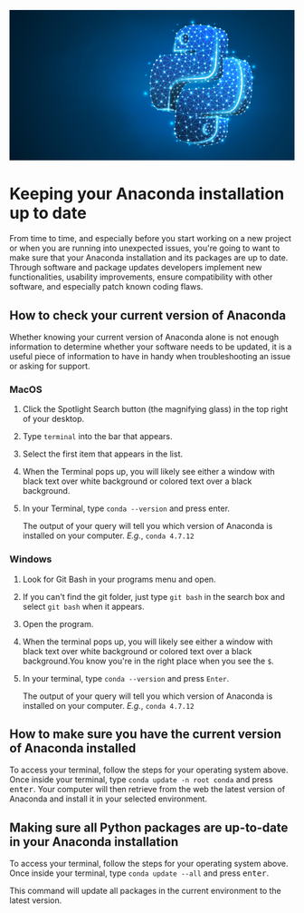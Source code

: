 ![Header image for Keeping your Anaconda installation up to date](images/header-anaconda.png)

# Keeping your Anaconda installation up to date

From time to time, and especially before you start working on a new project or when you are running into unexpected issues, you're going to want to make sure that your Anaconda installation and its packages are up to date. Through software and package updates developers implement new functionalities, usability improvements, ensure compatibility with other software, and especially patch known coding flaws.

## How to check your current version of Anaconda

Whether knowing your current version of Anaconda alone is not enough information to determine whether your software needs to be updated, it is a useful piece of information to have in handy when troubleshooting an issue or asking for support.

### MacOS

1. Click the Spotlight Search button (the magnifying glass) in the top right of your desktop.

2. Type `terminal` into the bar that appears.

3. Select the first item that appears in the list.

4. When the Terminal pops up, you will likely see either a window with black text over white background or colored text over a black background.

5. In your Terminal, type `conda --version` and press enter.

    The output of your query will tell you which version of Anaconda is installed on your computer. _E.g._, `conda 4.7.12`

### Windows

1. Look for Git Bash in your programs menu and open.

2. If you can't find the git folder, just type `git bash` in the search box and select `git bash` when it appears.

3. Open the program.

4. When the terminal pops up, you will likely see either a window with black text over white background or colored text over a black background.You know you're in the right place when you see the `$`.

5. In your terminal, type `conda --version` and press `Enter`.

    The output of your query will tell you which version of Anaconda is installed on your computer. _E.g._, `conda 4.7.12`

## How to make sure you have the current version of Anaconda installed

To access your terminal, follow the steps for your operating system above. Once inside your terminal, type `conda update -n root conda` and press <kbd>enter</kbd>. Your computer will then retrieve from the web the latest version of Anaconda and install it in your selected environment.

## Making sure all Python packages are up-to-date in your Anaconda installation

To access your terminal, follow the steps for your operating system above. Once inside your terminal, type `conda update --all` and press <kbd>enter</kbd>.

This command will update all packages in the current environment to the latest version.
